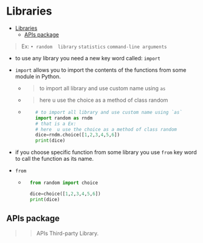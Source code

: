# Libraries

- [Libraries](#libraries)
  - [APIs package](#apis-package)

> Ex: `• random  library` `statistics` `command-line arguments`

- to use any library you need a new key word called: `import`
- `import` allows you to import the contents of the functions from some module in Python.
  - > to import all library and use custom name using `as`
  - > here  u use the choice as a method of class random
  
  - ```python
        # to import all library and use custom name using `as`
        import random as rndm
        # that is a Ex:
        # here  u use the choice as a method of class random
        dice=rndm.choice([1,2,3,4,5,6])
        print(dice) 
    ```

- if you choose specific function from some library you use `from` key word to call the function as its name.
- `from`

  - ```python
      from random import choice

      dice=choice([1,2,3,4,5,6])
      print(dice)
    ```

## APIs package

>> APIs Third-party Library.
>